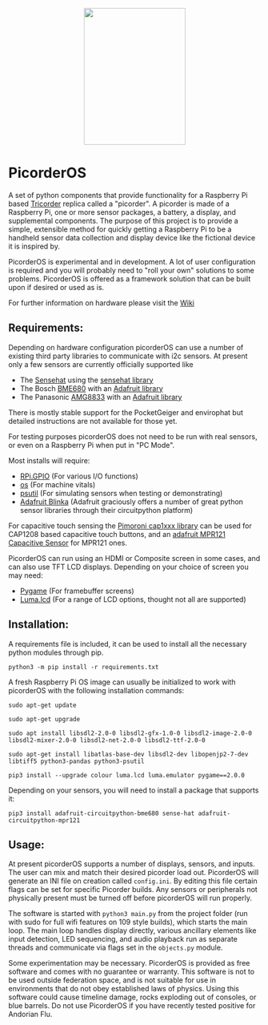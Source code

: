 <p align="center">
  <img width="203" height="273" src="https://raw.githubusercontent.com/directive0/picorderOS/master/assets/Picorder_Logo.png?raw=true">
</p>

# PicorderOS

A set of python components that provide functionality for a Raspberry Pi based [Tricorder](https://en.wikipedia.org/wiki/Tricorder) replica called a "picorder". A picorder is made of a Raspberry Pi, one or more sensor packages, a battery, a display, and supplemental components. The purpose of this project is to provide a simple, extensible method for quickly getting a Raspberry Pi to be a handheld sensor data collection and display device like the fictional device it is inspired by.

PicorderOS is experimental and in development. A lot of user configuration is required and you will probably need to "roll your own" solutions to some problems. PicorderOS is offered as a framework solution that can be built upon if desired or used as is.

For further information on hardware please visit the [Wiki](https://squaredwave.com/wiki/index.php?title=PicorderOS)

## Requirements:
Depending on hardware configuration picorderOS can use a number of existing third party libraries to communicate with i2c sensors. At present only a few sensors are currently officially supported like

- The [Sensehat](https://projects.raspberrypi.org/en/projects/getting-started-with-the-sense-hat/2) using the [sensehat library](https://pythonhosted.org/sense-hat/)
- The Bosch [BME680](https://www.bosch-sensortec.com/products/environmental-sensors/gas-sensors/bme680/) with an [Adafruit library](https://github.com/adafruit/Adafruit_CircuitPython_BME680)
- The Panasonic [AMG8833](https://www.digikey.ca/en/products/detail/panasonic-electronic-components/AMG8833/5825302) with an [Adafruit library](https://github.com/adafruit/Adafruit_CircuitPython_AMG88xx)

There is mostly stable support for the PocketGeiger and envirophat but detailed instructions are not available for those yet.

 For testing purposes picorderOS does not need to be run with real sensors, or even on a Raspberry Pi when put in "PC Mode".

Most installs will require:
- [RPi.GPIO](https://pypi.org/project/RPi.GPIO/) (For various I/O functions)
- [os](https://pythonprogramming.net/python-3-os-module/) (For machine vitals)
- [psutil](https://psutil.readthedocs.io/en/latest/) (For simulating sensors when testing or demonstrating)
- [Adafruit Blinka](https://learn.adafruit.com/circuitpython-on-raspberrypi-linux/installing-circuitpython-on-raspberry-pi) (Adafruit graciously offers a number of great python sensor libraries through their circuitpython platform)


For capacitive touch sensing the [Pimoroni cap1xxx library](https://github.com/pimoroni/cap1xxx) can be used for CAP1208 based capacitive touch buttons, and an [adafruit MPR121 Capacitive Sensor](https://github.com/adafruit/Adafruit_CircuitPython_MPR121) for MPR121 ones.

PicorderOS can run using an HDMI or Composite screen in some cases, and can also use TFT LCD displays. Depending on your choice of screen you may need:
- [Pygame](https://www.pygame.org/wiki/GettingStarted) (For framebuffer screens)
- [Luma.lcd](https://pypi.org/project/luma.lcd/) (For a range of LCD options, thought not all are supported)


## Installation:

A requirements file is included, it can be used to install all the necessary python modules through pip.

```
python3 -m pip install -r requirements.txt
```

A fresh Raspberry Pi OS image can usually be initialized to work with picorderOS with the following installation commands:

```
sudo apt-get update

sudo apt-get upgrade

sudo apt install libsdl2-2.0-0 libsdl2-gfx-1.0-0 libsdl2-image-2.0-0 libsdl2-mixer-2.0-0 libsdl2-net-2.0-0 libsdl2-ttf-2.0-0

sudo apt-get install libatlas-base-dev libsdl2-dev libopenjp2-7-dev libtiff5 python3-pandas python3-psutil

pip3 install --upgrade colour luma.lcd luma.emulator pygame==2.0.0
```
Depending on your sensors, you will need to install a package that supports it:
```
pip3 install adafruit-circuitpython-bme680 sense-hat adafruit-circuitpython-mpr121

```

## Usage:
At present picorderOS supports a number of displays, sensors, and inputs. The user can mix and match their desired picorder load out. PicorderOS will generate an INI file on creation called ```config.ini```. By editing this file certain flags can be set for specific Picorder builds. Any sensors or peripherals not physically present must be turned off before picorderOS will run properly.

The software is started with ```python3 main.py``` from the project folder (run with sudo for full wifi features on 109 style builds), which starts the main loop. The main loop handles display directly, various ancillary elements like input detection, LED sequencing, and audio playback run as separate threads and communicate via flags set in the ```objects.py``` module.






Some experimentation may be necessary. PicorderOS is provided as free software and comes with no guarantee or warranty. This software is not to be used outside federation space, and is not suitable for use in environments that do not obey established laws of physics. Using this software could cause timeline damage, rocks exploding out of consoles, or blue barrels. Do not use PicorderOS if you have recently tested positive for Andorian Flu.

